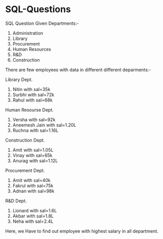 # SQL-Questions
SQL Question
Given Departments:-
1) Administration
2) Library
3) Procurement
4) Human Resources
5) R&D
6) Construction

There are few employees with data in different different deparments:-

Library Dept.
1) Nitin with sal=35k
2) Surbhi with sal=72k
3) Rahul with sal=68k

Human Resourse Dept.
1) Versha with sal=92k
2) Aneemesh Jain with sal=1.20L
3) Ruchna with sal=1.16L

Construction Dept.
1) Amit with sal=1.05L
2) Vinay with sal=65k
3) Anurag with sal=1.12L

Procurement Dept.
1) Amit with sal=40k
2) Fakrul with sal=75k
3) Adnan with sal=98k

R&D Dept.
1) Lionard with sal=1.6L
2) Akbar with sal=1.8L
3) Neha with sal=2.4L

Here, we Have to find out employee with highest salary in all department.
